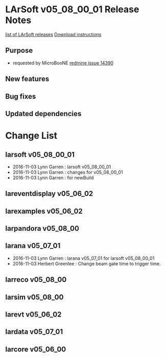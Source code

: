 LArSoft v05_08_00_01 Release Notes
=============================================================================

[list of LArSoft releases](LArSoft_release_list)
[Download instructions](http://scisoft.fnal.gov/scisoft/bundles/larsoft/v05_08_00_01/larsoft-v05_08_00_01.html)

Purpose
--------------------

-   requested by MicroBooNE [redmine issue 14390](https://cdcvs.fnal.gov/redmine/issues/14390)

New features
------------------------------

Bug fixes
------------------------

Updated dependencies
----------------------------------------------

Change List
============================

larsoft v05_08_00_01
-------------------------------------------------

-   2016-11-03 Lynn Garren : larsoft v05_08_00_01
-   2016-11-03 Lynn Garren : changes for v05_08_00_01
-   2016-11-03 Lynn Garren : for newBuild

lareventdisplay v05_06_02
----------------------------------------------------------

larexamples v05_06_02
--------------------------------------------------

larpandora v05_08_00
------------------------------------------------

larana v05_07_01
----------------------------------------

-   2016-11-03 Lynn Garren : larana v05_07_01 for larsoft v05_08_00_01
-   2016-11-03 Herbert Greenlee : Change beam gate time to trigger time.

larreco v05_08_00
------------------------------------------

larsim v05_08_00
----------------------------------------

larevt v05_06_02
----------------------------------------

lardata v05_07_01
------------------------------------------

larcore v05_06_00
------------------------------------------
